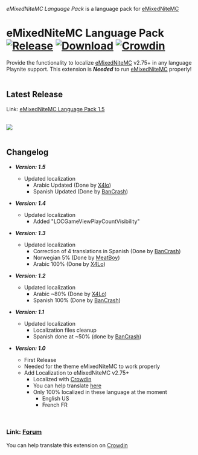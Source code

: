 _eMixedNiteMC Language Pack_ is a language pack for [eMixedNiteMC](https://github.com/MCC321-QC/eMixedNiteMC)
# eMixedNiteMC Language Pack [![Release](https://img.shields.io/github/v/release/MCC321-QC/eMixedNiteMC-Language-Pack?display_name=release&include_prereleases&label=Release&sort=date&style=flat)](https://github.com/MCC321-QC/eMixedNiteMC-Language-Pack/releases/tag/v1.5) [![Download](https://img.shields.io/github/downloads/MCC321-QC/eMixedNiteMC-Language-Pack/total?label=Downloads&style=flat)](https://github.com/MCC321-QC/eMixedNiteMC-Language-Pack/releases/download/v1.5/eMixedNiteMCLanguagePack_1_5.pext) [![Crowdin](https://badges.crowdin.net/emixednitemc/localized.svg)](https://crowdin.com/project/emixednitemc)
Provide the functionality to localize [eMixedNiteMC](https://github.com/MCC321-QC/eMixedNiteMC) v2.75+ in any language Playnite support. This extension is ***Needed*** to run [eMixedNiteMC](https://github.com/MCC321-QC/eMixedNiteMC) properly!<br>
<br>


## Latest Release

Link: [eMixedNiteMC Language Pack 1.5](https://github.com/MCC321-QC/eMixedNiteMC-Language-Pack/releases/download/v1.5/eMixedNiteMCLanguagePack_1_5.pext)<br>
<br>

<img src="https://i.imgur.com/XBMqltv.png"><br>
<br>

## Changelog

* **_Version: 1.5_**
  * Updated localization
    * Arabic Updated (Done by [X4lo](https://crowdin.com/profile/x4lo))
    * Spanish Updated (Done by [BanCrash](https://crowdin.com/profile/bancrash))

* **_Version: 1.4_**
  * Updated localization
    * Added "LOCGameViewPlayCountVisibility"

* **_Version: 1.3_**
  * Updated localization
    * Correction of 4 translations in Spanish (Done by [BanCrash](https://crowdin.com/profile/bancrash))
    * Norwegian 5% (Done by [MeatBoy](https://crowdin.com/profile/meatboy))
    * Arabic 100% (Done by [X4Lo](https://crowdin.com/profile/x4lo))

* **_Version: 1.2_**
  * Updated localization
    * Arabic ~80% (Done by [X4Lo](https://crowdin.com/profile/x4lo))
    * Spanish 100% (Done by [BanCrash](https://crowdin.com/profile/bancrash))

* **_Version: 1.1_**
  * Updated localization
    * Localization files cleanup
    * Spanish done at ~50% (done by [BanCrash](https://crowdin.com/profile/bancrash))

* **_Version: 1.0_**
  * First Release
  * Needed for the theme eMixedNiteMC to work properly
  * Add Localization to eMixedNiteMC v2.75+
    * Localized with [Crowdin](https://crowdin.com/)
    * You can help translate [here](https://crowdin.com/project/emixednitemc)
    * Only 100% localized in these language at the moment
      * English US
      * French FR
<br>

### Link: [Forum](https://playnite.link/forum/thread-1206.html)
You can help translate this extension on [Crowdin](https://crowdin.com/project/emixednitemc)
